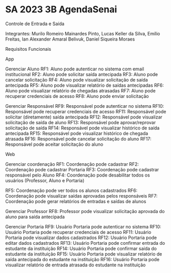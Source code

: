 # SA 2023 3B AgendaSenai
Controle de Entrada e Saída

Integrantes:  Murilo Romeiro Mainardes Pinto, Lucas Keller da Silva, Emílio Freitas, Ian Alexander Amaral Belivuk, Daniel Siqueira Moraes

Requisitos Funcionais

App

Gerenciar Aluno
RF1: Aluno pode autenticar no sistema com email institucional
RF2: Aluno pode solicitar saída antecipada
RF3: Aluno pode cancelar solicitação
RF4: Aluno pode visualizar solicitação de saída antecipada
RF5: Aluno pode visualizar relatório de saídas antecipadas
RF6: Aluno pode visualizar relatório de chegadas atrasadas
RF7: Aluno pode recuperar credenciais de acesso
RF8: Aluno pode enviar solicitação

Gerenciar Responsável
RF9: Responsável pode autenticar no sistema
RF10: Responsável pode recuperar credenciais de acesso
RF11: Responsável pode solicitar (diretamente) saída antecipada
RF12: Responsável pode visualizar solicitação de saída de aluno
RF13: Responsável pode aprovar/reprovar solicitação de saída
RF14: Responsável pode visualizar histórico de saída antecipada
RF15: Responsável pode visualizar histórico de chegada atrasada
RF16: Responsável pode cancelar solicitação do aluno
RF17: Responsável pode aceitar solicitação do aluno


Web

Gerenciar coordenação
RF1: Coordenação pode cadastrar
RF2: Coordenação pode cadastrar Portaria
RF3: Coordenação pode cadastrar responsável pelo Aluno
RF4: Coordenação pode desabilitar todos os usuários (Professor, Aluno e Portaria)

RF5: Coordenação pode ver todos os alunos cadastrados
RF6: Coordenação pode visualizar saídas aprovadas pelos responsáveis
RF7: Coordenação pode gerar relatórios de entradas e saídas de alunos

Gerenciar Professor
RF8: Professor pode visualizar solicitação aprovada do aluno para saída antecipada

Gerenciar Portaria
RF9: Usuário Portaria pode autenticar no sistema
RF10: Usuário Portaria pode recuperar credenciais de acesso
RF11: Usuário Portaria pode visualizar dados cadastrados
RF12: Usuário Portaria pode editar dados cadastrados
RF13: Usuário Portaria pode confirmar entrada do estudante da instituição
RF14: Usuário Portaria pode confirmar saída do estudante da instituição
RF15: Usuário Portaria pode visualizar relatório de saída antecipada do estudante na instituição
RF16: Usuário Portaria pode visualizar relatório de entrada atrasada do estudante na instituição



